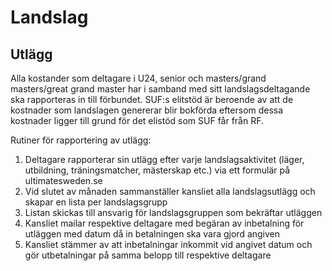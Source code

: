 # Landslag

## Utlägg

Alla kostander som deltagare i U24, senior och masters/grand masters/great grand master har i samband med sitt landslagsdeltagande ska rapporteras in till förbundet.
SUF:s elitstöd är beroende av att de kostnader som landslagen genererar blir bokförda eftersom dessa kostnader ligger till grund för det elistöd som SUF får från RF.

Rutiner för rapportering av utlägg:
1. Deltagare rapporterar sin utlägg efter varje landslagsaktivitet (läger, utbildning, träningsmatcher, mästerskap etc.) via ett formulär på ultimatesweden.se
2. Vid slutet av månaden sammanställer kansliet alla landslagsutlägg och skapar en lista per landslagsgrupp
3. Listan skickas till ansvarig för landslagsgruppen som bekräftar utläggen
4. Kansliet mailar respektive deltagare med begäran av inbetalning för utläggen med datum då in betalningen ska vara gjord angiven
5. Kansliet stämmer av att inbetalningar inkommit vid angivet datum och gör utbetalningar på samma belopp till respektive deltagare

